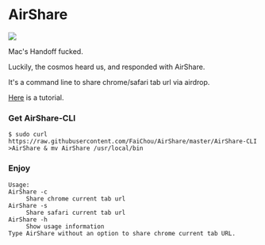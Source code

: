 # AirShare

![](https://travis-ci.org/FaiChou/AirShare.svg?branch=master)

Mac's Handoff fucked.

Luckily, the cosmos heard us, and responded with AirShare.

It's a command line to share chrome/safari tab url via airdrop.

[Here](http://faichou.space/notes/2017/12/11/AirShare) is a tutorial.


### Get AirShare-CLI

```
$ sudo curl https://raw.githubusercontent.com/FaiChou/AirShare/master/AirShare-CLI >AirShare & mv AirShare /usr/local/bin
```

### Enjoy

```
Usage:
AirShare -c
	 Share chrome current tab url
AirShare -s
	 Share safari current tab url
AirShare -h
	 Show usage information
Type AirShare without an option to share chrome current tab URL.
```

